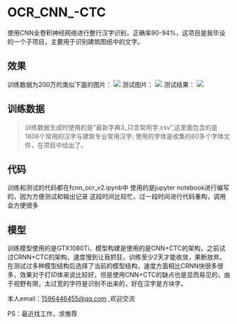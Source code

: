 # OCR_CNN_-CTC
使用CNN全卷积神经网络进行整行汉字识别，正确率90-94%，这项目是我毕设的一个子项目，主要用于识别建筑图纸中的文字。

## 效果
训练数据为200万的类似下面的图片：
![](https://github.com/mengjiexu/OCR_CNN_-CTC/raw/master/images_result/train.png)
测试图片：
![](https://github.com/mengjiexu/OCR_CNN_-CTC/raw/master/images_result/test.jpg)
测试结果：
![](https://github.com/mengjiexu/OCR_CNN_-CTC/raw/master/images_result/test2.jpg)


## 训练数据
> 训练数据生成时使用的是“最新字典3_只含常用字.csv”,这里面包含的是1806个常用的汉字与建筑专业常用汉字;
> 使用的字体是收集的60多个字体文件，在项目中给出了。

## 代码
训练和测试的代码都在fcnn_ocr_v2.ipynb中
使用的是jupyter notebook进行编写的，因为方便测试和输出记录
这段时间比较忙，过一段时间进行代码重构，调用会方便很多

## 模型
训练模型使用的是GTX1080Ti，模型构建是使用的是CNN+CTC的架构，之前试过CRNN+CTC的架构，速度慢到让我抓狂，训练至少2天才能收敛，果断放弃。
在测试过多种模型结构后选择了当前的模型结构，速度方面相比CRNN快很多很多，效果对于打印体来说比较好，但是使用CNN+CTC的缺点也是显而易见的，由于视野有限，太过宽的字符是识别不出来的，好在汉字是方块字。

本人email：1596446455@qq.com ,欢迎交流

PS：最近找工作，求推荐



